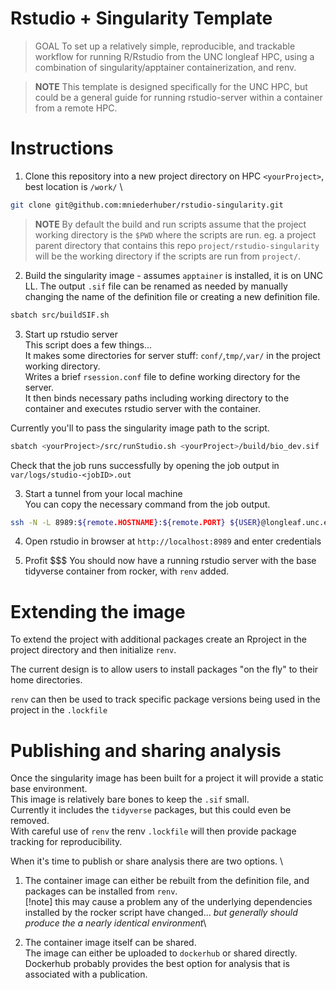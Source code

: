 # Rstudio + Singularity Template


> GOAL
> To set up a relatively simple, reproducible, and trackable workflow for running R/Rstudio from the UNC longleaf HPC, using a combination of singularity/apptainer containerization, and renv.

> **NOTE** 
> This template is designed specifically for the UNC HPC, but could be a general guide for running rstudio-server within a container from a remote HPC. 

# Instructions
1. Clone this repository into a new project directory on HPC `<yourProject>`, best location is `/work/` \
```bash
git clone git@github.com:mniederhuber/rstudio-singularity.git
```
> **NOTE** 
> By default the build and run scripts assume that the project working directory is the `$PWD` where the scripts are run. 
> eg. a project parent directory that contains this repo `project/rstudio-singularity` will be the working directory if the scripts are run from `project/`. 

2. Build the singularity image - assumes `apptainer` is installed, it is on UNC LL. 
The output `.sif` file can be renamed as needed by manually changing the name of the definition file or creating a new definition file.
```bash
sbatch src/buildSIF.sh
```
3. Start up rstudio server \
This script does a few things... \
It makes some directories for server stuff: `conf/`,`tmp/`,`var/` in the project working directory. \
Writes a brief `rsession.conf` file to define working directory for the server. \
It then binds necessary paths including working directory to the container and executes rstudio server with the container. 

Currently you'll to pass the singularity image path to the script. 

```bash
sbatch <yourProject>/src/runStudio.sh <yourProject>/build/bio_dev.sif
```
Check that the job runs successfully by opening the job output in `var/logs/studio-<jobID>.out`

3. Start a tunnel from your local machine \
You can copy the necessary command from the job output. 
```bash
ssh -N -L 8989:${remote.HOSTNAME}:${remote.PORT} ${USER}@longleaf.unc.edu
```

4. Open rstudio in browser at `http://localhost:8989` and enter credentials

5. Profit $$$
You should now have a running rstudio server with the base tidyverse container from rocker, with `renv` added.

# Extending the image

To extend the project with additional packages create an Rproject in the project directory and then initialize `renv`. 

The current design is to allow users to install packages "on the fly" to their home directories. 

`renv` can then be used to track specific package versions being used in the project in the `.lockfile` 

# Publishing and sharing analysis

Once the singularity image has been built for a project it will provide a static base environment.\
This image is relatively bare bones to keep the `.sif` small.\
Currently it includes the `tidyverse` packages, but this could even be removed. \
With careful use of `renv` the renv `.lockfile` will then provide package tracking for reproducibility.

When it's time to publish or share analysis there are two options. \

1. The container image can either be rebuilt from the definition file, and packages can be installed from `renv`. \
[!note] this may cause a problem any of the underlying dependencies installed by the rocker script have changed... *but generally should produce the a nearly identical environment*\

2. The container image itself can be shared. \
The image can either be uploaded to `dockerhub` or shared directly. \
Dockerhub probably provides the best option for analysis that is associated with a publication.





